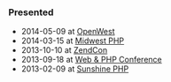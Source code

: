 ### Presented

 * 2014-05-09 at [OpenWest](https://joind.in/talk/view/11191)
 * 2014-03-15 at [Midwest PHP](https://joind.in/talk/view/10542)
 * 2013-10-10 at [ZendCon](http://joind.in/talk/view/9101)
 * 2013-09-18 at [Web & PHP Conference](https://joind.in/talk/view/8870)
 * 2013-02-09 at [Sunshine PHP](https://joind.in/talk/view/8021)
